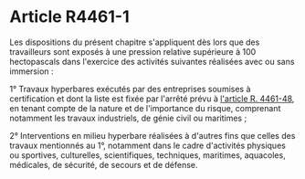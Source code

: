 # Article R4461-1

Les dispositions du présent chapitre s'appliquent dès lors que des travailleurs sont exposés à une pression relative supérieure à 100 hectopascals dans l'exercice des activités suivantes réalisées avec ou sans immersion : 
  
  
1° Travaux hyperbares exécutés par des entreprises soumises à certification et dont la liste est fixée par l'arrêté prévu à [l'article R. 4461-48][1], en tenant compte de la nature et de l'importance du risque, comprenant notamment les travaux industriels, de génie civil ou maritimes ; 
  
  
2° Interventions en milieu hyperbare réalisées à d'autres fins que celles des travaux mentionnés au 1°, notamment dans le cadre d'activités physiques ou sportives, culturelles, scientifiques, techniques, maritimes, aquacoles, médicales, de sécurité, de secours et de défense.

 [1]: /affichCodeArticle.do?cidTexte=LEGITEXT000006072050&idArticle=LEGIARTI000023414650&dateTexte=&categorieLien=cid